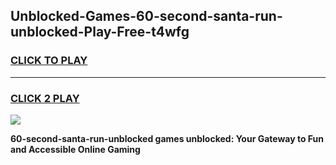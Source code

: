 
## Unblocked-Games-60-second-santa-run-unblocked-Play-Free-t4wfg
<h3>
<a href="https://premium76.site?title=60-second-santa-run-unblocked&ref=19M">CLICK TO PLAY</a></h3>
<hr>

<h3>
<a href="https://premium76.site?title=60-second-santa-run-unblocked&ref=19M">CLICK 2 PLAY</a>
  
</h3>

<a href="https://premium76.site?title=60-second-santa-run-unblocked&ref=19M"><img src="https://clearcache.store/games.png"></a>


**60-second-santa-run-unblocked games unblocked: Your Gateway to Fun and Accessible Online Gaming**
